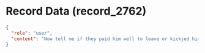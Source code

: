 # Record Data (record_2762)

```json
{
  "role": "user",
  "content": "Now tell me if they paid him well to leave or kickjed him out"
}
```
